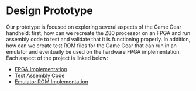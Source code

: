 # Design Prototype
Our prototype is focused on exploring several aspects of the Game Gear handheld: first, how can we recreate the Z80 processor on an FPGA and run assembly code to test and validate that it is functioning properly. In addition, how can we create test ROM files for the Game Gear that can run in an emulator and eventually be used on the hardware FPGA implementation. Each aspect of the project is linked below:
- [FPGA Implementation](A-Z80/)
- [Test Assembly Code]()
- [Emulator ROM Implementation]()
